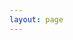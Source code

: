 ```yaml
---
layout: page
---
```


<script setup>
    import { onMounted } from 'vue';
    import { withBase } from 'vitepress';
    if(window && !customElements.get('eox-map')) import("@eox/map")
    if(window && !customElements.get('eox-jsonform')) import("@eox/jsonform");

    let storyurl;
    if (typeof window !== 'undefined' && 'URLSearchParams' in window) {
        const searchParams = new URLSearchParams(window.location.search);
        storyurl = searchParams.get('storyurl');
    }
</script>

<eox-storytelling 
    v-if="storyurl" 
    :markdown-url="storyurl"
    style="overflow-y: auto; height: calc(100vh - 64px)">
</eox-storytelling>
